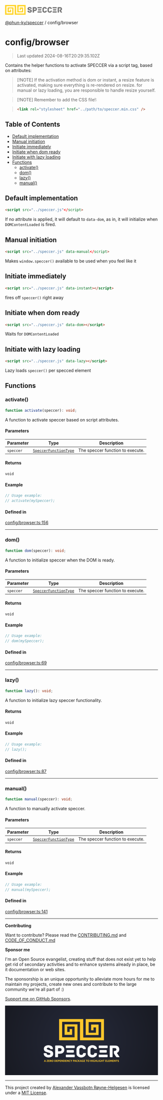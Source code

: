 <div>
  <img alt="SPECCER logo" src="https://raw.githubusercontent.com/phun-ky/speccer/main/public/logo-speccer-horizontal-colored-package.svg?raw=true" style="max-height:32px;" />
</div>

[@phun-ky/speccer](../README.md) / config/browser

# config/browser

> Last updated 2024-08-16T20:29:35.102Z

Contains the helper functions to activate SPECCER via a script tag, based on attributes:

> \[!NOTE]
> If the activation method is dom or instant, a resize feature is activated, making sure everything is re-rendered on resize. for manual or lazy loading, you are responsible to handle resize yourself.

> \[!NOTE]
> Remember to add the CSS file!:

> ```html
> <link rel="stylesheet" href="../path/to/speccer.min.css" />
> ```

## Table of Contents

- [Default implementation](#default-implementation)
- [Manual initiation](#manual-initiation)
- [Initiate immediately](#initiate-immediately)
- [Initiate when dom ready](#initiate-when-dom-ready)
- [Initiate with lazy loading](#initiate-with-lazy-loading)
- [Functions](#functions)
  - [activate()](#activate)
  - [dom()](#dom)
  - [lazy()](#lazy)
  - [manual()](#manual)

## Default implementation

```html
<script src="../speccer.js"</script>
```

If no attribute is applied, it will default to `data-dom`, as in, it will initialize when `DOMContentLoaded` is fired.

## Manual initiation

```html
<script src="../speccer.js" data-manual</script>
```

Makes `window.speccer()` available to be used when you feel like it

## Initiate immediately

```html
<script src="../speccer.js" data-instant></script>
```

fires off `speccer()` right away

## Initiate when dom ready

```html
<script src="../speccer.js" data-dom></script>
```

Waits for `DOMContentLoaded`

## Initiate with lazy loading

```html
<script src="../speccer.js" data-lazy></script>
```

Lazy loads `speccer()` per specced element

## Functions

### activate()

```ts
function activate(speccer): void;
```

A function to activate speccer based on script attributes.

#### Parameters

| Parameter | Type                                                             | Description                      |
| --------- | ---------------------------------------------------------------- | -------------------------------- |
| `speccer` | [`SpeccerFunctionType`](../types/speccer.md#speccerfunctiontype) | The speccer function to execute. |

#### Returns

`void`

#### Example

```ts
// Usage example:
// activate(mySpeccer);
```

#### Defined in

[config/browser.ts:156](https://github.com/phun-ky/speccer/blob/main/src/config/browser.ts#L156)

---

### dom()

```ts
function dom(speccer): void;
```

A function to initialize speccer when the DOM is ready.

#### Parameters

| Parameter | Type                                                             | Description                      |
| --------- | ---------------------------------------------------------------- | -------------------------------- |
| `speccer` | [`SpeccerFunctionType`](../types/speccer.md#speccerfunctiontype) | The speccer function to execute. |

#### Returns

`void`

#### Example

```ts
// Usage example:
// dom(mySpeccer);
```

#### Defined in

[config/browser.ts:69](https://github.com/phun-ky/speccer/blob/main/src/config/browser.ts#L69)

---

### lazy()

```ts
function lazy(): void;
```

A function to initialize lazy speccer functionality.

#### Returns

`void`

#### Example

```ts
// Usage example:
// lazy();
```

#### Defined in

[config/browser.ts:87](https://github.com/phun-ky/speccer/blob/main/src/config/browser.ts#L87)

---

### manual()

```ts
function manual(speccer): void;
```

A function to manually activate speccer.

#### Parameters

| Parameter | Type                                                             | Description                      |
| --------- | ---------------------------------------------------------------- | -------------------------------- |
| `speccer` | [`SpeccerFunctionType`](../types/speccer.md#speccerfunctiontype) | The speccer function to execute. |

#### Returns

`void`

#### Example

```ts
// Usage example:
// manual(mySpeccer);
```

#### Defined in

[config/browser.ts:141](https://github.com/phun-ky/speccer/blob/main/src/config/browser.ts#L141)

---

**Contributing**

Want to contribute? Please read the [CONTRIBUTING.md](https://github.com/phun-ky/speccer/blob/main/CONTRIBUTING.md) and [CODE_OF_CONDUCT.md](https://github.com/phun-ky/speccer/blob/main/CODE_OF_CONDUCT.md)

**Sponsor me**

I'm an Open Source evangelist, creating stuff that does not exist yet to help get rid of secondary activities and to enhance systems already in place, be it documentation or web sites.

The sponsorship is an unique opportunity to alleviate more hours for me to maintain my projects, create new ones and contribute to the large community we're all part of :)

[Support me on GitHub Sponsors](https://github.com/sponsors/phun-ky).

![Speccer banner, with logo and slogan: A zero dependency package to highlight elements](https://github.com/phun-ky/speccer/blob/main/public/speccer-banner.png?raw=true)

---

This project created by [Alexander Vassbotn Røyne-Helgesen](http://phun-ky.net) is licensed under a [MIT License](https://choosealicense.com/licenses/mit/).
